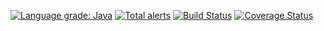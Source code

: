 [![Language grade: Java](https://img.shields.io/lgtm/grade/java/g/nnivruth/s-mini-project.svg?logo=lgtm&logoWidth=18)](https://lgtm.com/projects/g/nnivruth/s-mini-project/context:java)
[![Total alerts](https://img.shields.io/lgtm/alerts/g/nnivruth/s-mini-project.svg?logo=lgtm&logoWidth=18)](https://lgtm.com/projects/g/nnivruth/s-mini-project/alerts/)
[![Build Status](https://travis-ci.org/apache/commons-lang.svg)](https://travis-ci.com/github/nnivruth/s-mini-project)
[![Coverage Status](https://coveralls.io/repos/github/nnivruth/s-mini-project/badge.svg?branch=master)](https://coveralls.io/r/nnivruth/s-mini-project)
